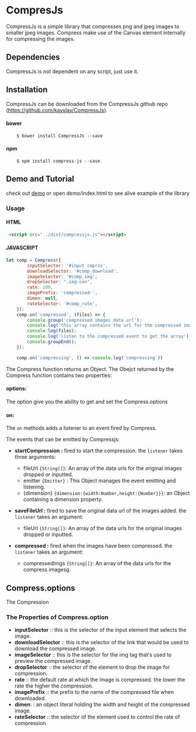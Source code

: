 
# CompresJs

CompressJs is a simple library that compresses png and jpeg images to smaller jpeg images. Compress make use of the Canvas element internally for 
compressing the images. 


## Dependencies
CompressJs is not dependent on any script, just use it.

## Installation
CompressJs can be downloaded from the CompressJs github repo (https://github.com/kayslay/CompressJs).

#### bower

        $ bower install CompressJs --save

#### npm

        $ npm install compress-js --save
      

## Demo and Tutorial
check out [demo](https://kayslay.github.io/CompressJs/demo) or open demo/index.html to see alive example of the library


### Usage

#### HTML

 ```html
  <script src="../dist/compressjs.js"></script>
 ```
#### JAVASCRIPT

```javascript
let comp = Compress({
		inputSelector: '#input_cmprss',
		downloadSelector: '#comp_download',
		imageSelector: '#comp_img',
		dropSelector: ".img-con",
		rate: 100,
		imagePrefix: 'compressed-',
		dimen: null,
		rateSelector: '#comp_rate',
	});
	comp.on('compressed', (files) => {
		console.group('compressed images data url');
		console.log('this array contains the url for the compressed images');
		console.log(files);
		console.log('listen to the compressed event to get the array');
		console.groupEnd();
	});

	comp.on('compressing', () => console.log('compressing'))

```
The Compress function returns an Object. The Obejct returned by the Compress function contains two properties:
#### options: 
The option give you the ability to get and set the Compress.options

#### on:
The `on`  methods adds a listener to an event fired by Compress.

The events that can be emitted by Compressjs:
- **startCompression :** fired to start the compression. the `listener` takes three arguments:

    - fileUrl `{String[]}`: An array of the data urls for the original images dropped or inputted.
    - emitter `{Emitter}` : This Object manages the event emitting and listening.
    - {dimension} `{dimension:{width:Number,height:{Number}}}`: an Object containing a dimension property.
    
- **saveFileUrl :** fired to save the original data url of the images added. the `listener` takes an argument:

    - fileUrl `{String[]}`: An array of the data urls for the original images dropped or inputted.
- **compressed :** fired when the images have been compressed. the `listener` takes an argument:
    - compressedImgs `{String[]}`: An array of the data urls for the compress imagesg.



## Compress.options

The Compression

### The Properties of Compress.option

 - **inputSelector** :: this is the selector of the input element that selects the image.
 - **downloadSelector** :: this is the selector of the link that would be used to download the compressed image.
 - **imageSelector** :: this is the selector for the img tag that's used to preview the compressed image.
 - **dropSelector** :: the selector of the element to drop the image for compression.
 - **rate** :: the default rate at which the image is compressed. the lower the rate the higher the compression.
 - **imagePrefix** :: the prefix to the name of the compressed file when downloaded.
 - **dimen**: : an object literal holding the width and height of the compressed image.
 - **rateSelector** :: the selector of the element used to control the rate of compression
